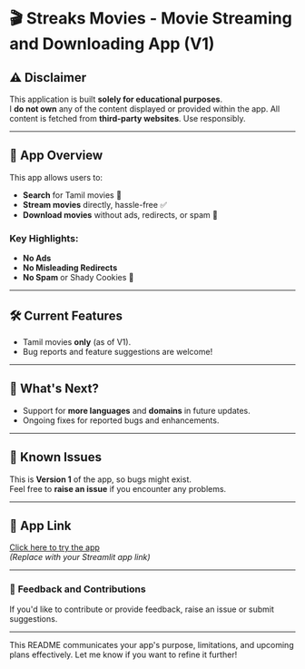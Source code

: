 # 🎬 **Streaks Movies - Movie Streaming and Downloading App** (V1)

## ⚠️ **Disclaimer**
This application is built **solely for educational purposes**.  
I **do not own** any of the content displayed or provided within the app. All content is fetched from **third-party websites**. Use responsibly.

---

## 🚀 **App Overview**
This app allows users to:
- **Search** for Tamil movies 🎥  
- **Stream movies** directly, hassle-free ✅  
- **Download movies** without ads, redirects, or spam 🔽  

### Key Highlights:
- **No Ads**  
- **No Misleading Redirects**  
- **No Spam** or Shady Cookies 🍪  

---

## 🛠️ **Current Features**
- Tamil movies **only** (as of V1).  
- Bug reports and feature suggestions are welcome!  

---

## 🌟 **What's Next?**
- Support for **more languages** and **domains** in future updates.  
- Ongoing fixes for reported bugs and enhancements.  

---

## 🐞 **Known Issues**
This is **Version 1** of the app, so bugs might exist.  
Feel free to **raise an issue** if you encounter any problems.

---

## 🔗 **App Link**
[Click here to try the app](#)  
*(Replace with your Streamlit app link)*  

---

### 📢 **Feedback and Contributions**
If you'd like to contribute or provide feedback, raise an issue or submit suggestions.  

---

This README communicates your app's purpose, limitations, and upcoming plans effectively. Let me know if you want to refine it further!
